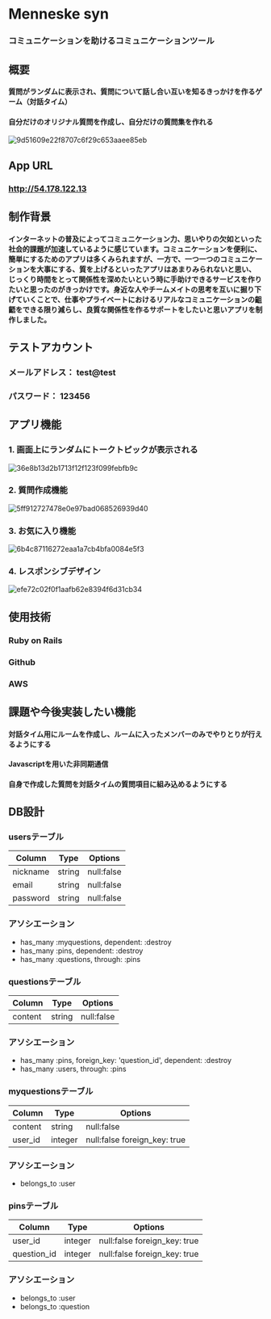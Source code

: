 # Menneske syn
### コミュニケーションを助けるコミュニケーションツール

## 概要
#### 質問がランダムに表示され、質問について話し合い互いを知るきっかけを作るゲーム（対話タイム）
#### 自分だけのオリジナル質問を作成し、自分だけの質問集を作れる

![9d51609e22f8707c6f29c653aaee85eb](https://user-images.githubusercontent.com/63987719/84096992-43c68780-aa3e-11ea-890b-0dda20486298.png)

## App URL

### http://54.178.122.13


## 制作背景
#### インターネットの普及によってコミュニケーション力、思いやりの欠如といった社会的課題が加速しているように感じています。コミュニケーションを便利に、簡単にするためのアプリは多くみられますが、一方で、一つ一つのコミュニケーションを大事にする、質を上げるといったアプリはあまりみられないと思い、じっくり時間をとって関係性を深めたいという時に手助けできるサービスを作りたいと思ったのがきっかけです。身近な人やチームメイトの思考を互いに掘り下げていくことで、仕事やプライベートにおけるリアルなコミュニケーションの齟齬をできる限り減らし、良質な関係性を作るサポートをしたいと思いアプリを制作しました。


## テストアカウント
### メールアドレス： test@test
### パスワード： 123456


## アプリ機能
### 1. 画面上にランダムにトークトピックが表示される

![36e8b13d2b1713f12f123f099febfb9c](https://user-images.githubusercontent.com/63987719/84105107-4a5efa00-aa52-11ea-9bf0-43bce327a333.gif)

### 2. 質問作成機能

![5ff912727478e0e97bad068526939d40](https://user-images.githubusercontent.com/63987719/84098151-732ac380-aa41-11ea-95a7-8e17ab6a8b58.png)

### 3. お気に入り機能

![6b4c87116272eaa1a7cb4bfa0084e5f3](https://user-images.githubusercontent.com/63987719/84098123-5f7f5d00-aa41-11ea-98e4-d5f637316ed7.png)

### 4. レスポンシブデザイン

![efe72c02f0f1aafb62e8394f6d31cb34](https://user-images.githubusercontent.com/63987719/84098072-4676ac00-aa41-11ea-830e-c049b74ef3a9.png)


## 使用技術
### Ruby on Rails
### Github
### AWS


## 課題や今後実装したい機能
#### 対話タイム用にルームを作成し、ルームに入ったメンバーのみでやりとりが行えるようにする
#### Javascriptを用いた非同期通信
#### 自身で作成した質問を対話タイムの質問項目に組み込めるようにする


## DB設計
### usersテーブル
|Column|Type|Options|
|------|----|-------|
|nickname|string|null:false|
|email|string|null:false|
|password|string|null:false|

### アソシエーション
- has_many :myquestions, dependent: :destroy
- has_many :pins, dependent: :destroy
- has_many :questions, through: :pins

### questionsテーブル
|Column|Type|Options|
|------|----|-------|
|content|string|null:false|

### アソシエーション
- has_many :pins, foreign_key: 'question_id', dependent: :destroy
- has_many :users, through: :pins

### myquestionsテーブル
|Column|Type|Options|
|------|----|-------|
|content|string|null:false|
|user_id|integer|null:false  foreign_key: true|

### アソシエーション
- belongs_to :user

### pinsテーブル
|Column|Type|Options|
|------|----|-------|
|user_id|integer|null:false  foreign_key: true|
|question_id|integer|null:false  foreign_key: true|

### アソシエーション
- belongs_to :user
- belongs_to :question
